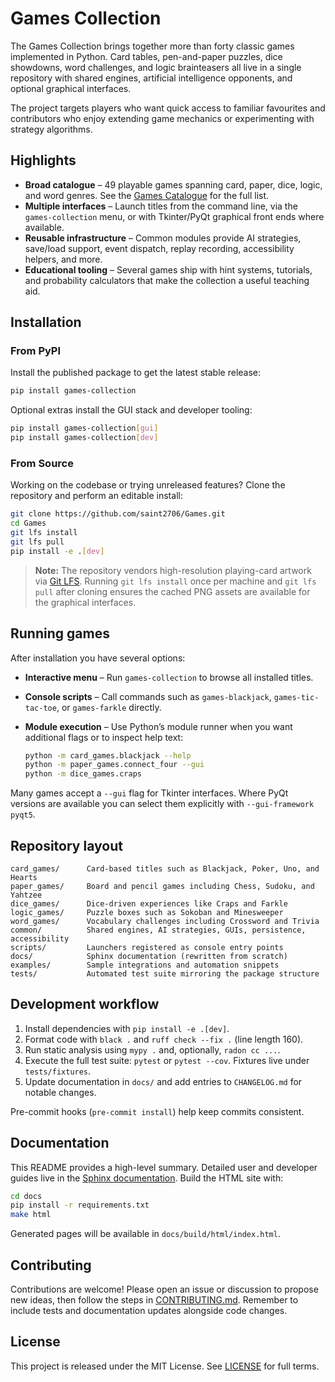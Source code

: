 # Games Collection

The Games Collection brings together more than forty classic games implemented
in Python. Card tables, pen-and-paper puzzles, dice showdowns, word challenges,
and logic brainteasers all live in a single repository with shared engines,
artificial intelligence opponents, and optional graphical interfaces.

The project targets players who want quick access to familiar favourites and
contributors who enjoy extending game mechanics or experimenting with strategy
algorithms.

## Highlights

- **Broad catalogue** – 49 playable games spanning card, paper, dice, logic, and
  word genres. See the [Games Catalogue](docs/source/games_catalog.rst) for the
  full list.
- **Multiple interfaces** – Launch titles from the command line, via the
  ``games-collection`` menu, or with Tkinter/PyQt graphical front ends where
  available.
- **Reusable infrastructure** – Common modules provide AI strategies, save/load
  support, event dispatch, replay recording, accessibility helpers, and more.
- **Educational tooling** – Several games ship with hint systems, tutorials, and
  probability calculators that make the collection a useful teaching aid.

## Installation

### From PyPI

Install the published package to get the latest stable release:

```bash
pip install games-collection
```

Optional extras install the GUI stack and developer tooling:

```bash
pip install games-collection[gui]
pip install games-collection[dev]
```

### From Source

Working on the codebase or trying unreleased features? Clone the repository and
perform an editable install:

```bash
git clone https://github.com/saint2706/Games.git
cd Games
git lfs install
git lfs pull
pip install -e .[dev]
```

> **Note:** The repository vendors high-resolution playing-card artwork via
> [Git LFS](https://git-lfs.com/). Running `git lfs install` once per machine
> and `git lfs pull` after cloning ensures the cached PNG assets are available
> for the graphical interfaces.

## Running games

After installation you have several options:

- **Interactive menu** – Run `games-collection` to browse all installed titles.
- **Console scripts** – Call commands such as `games-blackjack`,
  `games-tic-tac-toe`, or `games-farkle` directly.
- **Module execution** – Use Python’s module runner when you want additional
  flags or to inspect help text:

  ```bash
  python -m card_games.blackjack --help
  python -m paper_games.connect_four --gui
  python -m dice_games.craps
  ```

Many games accept a `--gui` flag for Tkinter interfaces. Where PyQt versions are
available you can select them explicitly with `--gui-framework pyqt5`.

## Repository layout

```text
card_games/      Card-based titles such as Blackjack, Poker, Uno, and Hearts
paper_games/     Board and pencil games including Chess, Sudoku, and Yahtzee
dice_games/      Dice-driven experiences like Craps and Farkle
logic_games/     Puzzle boxes such as Sokoban and Minesweeper
word_games/      Vocabulary challenges including Crossword and Trivia
common/          Shared engines, AI strategies, GUIs, persistence, accessibility
scripts/         Launchers registered as console entry points
docs/            Sphinx documentation (rewritten from scratch)
examples/        Sample integrations and automation snippets
tests/           Automated test suite mirroring the package structure
```

## Development workflow

1. Install dependencies with `pip install -e .[dev]`.
2. Format code with `black .` and `ruff check --fix .` (line length 160).
3. Run static analysis using `mypy .` and, optionally, `radon cc ...`.
4. Execute the full test suite: `pytest` or `pytest --cov`. Fixtures live under
   `tests/fixtures`.
5. Update documentation in `docs/` and add entries to `CHANGELOG.md` for notable
   changes.

Pre-commit hooks (`pre-commit install`) help keep commits consistent.

## Documentation

This README provides a high-level summary. Detailed user and developer guides
live in the [Sphinx documentation](docs/README.md). Build the HTML site with:

```bash
cd docs
pip install -r requirements.txt
make html
```

Generated pages will be available in `docs/build/html/index.html`.

## Contributing

Contributions are welcome! Please open an issue or discussion to propose new
ideas, then follow the steps in [CONTRIBUTING.md](CONTRIBUTING.md). Remember to
include tests and documentation updates alongside code changes.

## License

This project is released under the MIT License. See [LICENSE](LICENSE) for full
terms.
